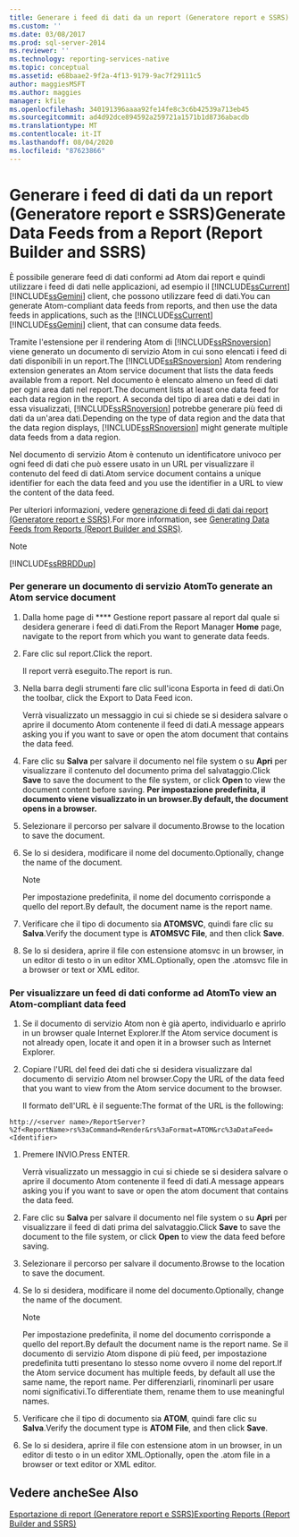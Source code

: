 ```yaml
---
title: Generare i feed di dati da un report (Generatore report e SSRS) | Microsoft Docs
ms.custom: ''
ms.date: 03/08/2017
ms.prod: sql-server-2014
ms.reviewer: ''
ms.technology: reporting-services-native
ms.topic: conceptual
ms.assetid: e68baae2-9f2a-4f13-9179-9ac7f29111c5
author: maggiesMSFT
ms.author: maggies
manager: kfile
ms.openlocfilehash: 340191396aaaa92fe14fe8c3c6b42539a713eb45
ms.sourcegitcommit: ad4d92dce894592a259721a1571b1d8736abacdb
ms.translationtype: MT
ms.contentlocale: it-IT
ms.lasthandoff: 08/04/2020
ms.locfileid: "87623866"
---
```

# <a name="generate-data-feeds-from-a-report-report-builder-and-ssrs"></a><span data-ttu-id="0d426-102">Generare i feed di dati da un report (Generatore report e SSRS)</span><span class="sxs-lookup"><span data-stu-id="0d426-102">Generate Data Feeds from a Report (Report Builder and SSRS)</span></span>
  <span data-ttu-id="0d426-103">È possibile generare feed di dati conformi ad Atom dai report e quindi utilizzare i feed di dati nelle applicazioni, ad esempio il [!INCLUDE[ssCurrent](../../includes/sscurrent-md.md)] [!INCLUDE[ssGemini](../../includes/ssgemini-md.md)] client, che possono utilizzare feed di dati.</span><span class="sxs-lookup"><span data-stu-id="0d426-103">You can generate Atom-compliant data feeds from reports, and then use the data feeds in applications, such as the [!INCLUDE[ssCurrent](../../includes/sscurrent-md.md)] [!INCLUDE[ssGemini](../../includes/ssgemini-md.md)] client, that can consume data feeds.</span></span>  
  
 <span data-ttu-id="0d426-104">Tramite l'estensione per il rendering Atom di [!INCLUDE[ssRSnoversion](../../includes/ssrsnoversion-md.md)] viene generato un documento di servizio Atom in cui sono elencati i feed di dati disponibili in un report.</span><span class="sxs-lookup"><span data-stu-id="0d426-104">The [!INCLUDE[ssRSnoversion](../../includes/ssrsnoversion-md.md)] Atom rendering extension generates an Atom service document that lists the data feeds available from a report.</span></span> <span data-ttu-id="0d426-105">Nel documento è elencato almeno un feed di dati per ogni area dati nel report.</span><span class="sxs-lookup"><span data-stu-id="0d426-105">The document lists at least one data feed for each data region in the report.</span></span> <span data-ttu-id="0d426-106">A seconda del tipo di area dati e dei dati in essa visualizzati, [!INCLUDE[ssRSnoversion](../../includes/ssrsnoversion-md.md)] potrebbe generare più feed di dati da un'area dati.</span><span class="sxs-lookup"><span data-stu-id="0d426-106">Depending on the type of data region and the data that the data region displays, [!INCLUDE[ssRSnoversion](../../includes/ssrsnoversion-md.md)] might generate multiple data feeds from a data region.</span></span>  
  
 <span data-ttu-id="0d426-107">Nel documento di servizio Atom è contenuto un identificatore univoco per ogni feed di dati che può essere usato in un URL per visualizzare il contenuto del feed di dati.</span><span class="sxs-lookup"><span data-stu-id="0d426-107">Atom service document contains a unique identifier for each the data feed and you use the identifier in a URL to view the content of the data feed.</span></span>  
  
 <span data-ttu-id="0d426-108">Per ulteriori informazioni, vedere [generazione di feed di dati dai report &#40;Generatore report e SSRS&#41;](generating-data-feeds-from-reports-report-builder-and-ssrs.md).</span><span class="sxs-lookup"><span data-stu-id="0d426-108">For more information, see [Generating Data Feeds from Reports &#40;Report Builder and SSRS&#41;](generating-data-feeds-from-reports-report-builder-and-ssrs.md).</span></span>  
  
> [!NOTE]  
>  [!INCLUDE[ssRBRDDup](../../includes/ssrbrddup-md.md)]  
  
### <a name="to-generate-an-atom-service-document"></a><span data-ttu-id="0d426-109">Per generare un documento di servizio Atom</span><span class="sxs-lookup"><span data-stu-id="0d426-109">To generate an Atom service document</span></span>  
  
1.  <span data-ttu-id="0d426-110">Dalla home page di \*\*\*\* Gestione report passare al report dal quale si desidera generare i feed di dati.</span><span class="sxs-lookup"><span data-stu-id="0d426-110">From the Report Manager **Home** page, navigate to the report from which you want to generate data feeds.</span></span>  
  
2.  <span data-ttu-id="0d426-111">Fare clic sul report.</span><span class="sxs-lookup"><span data-stu-id="0d426-111">Click the report.</span></span>  
  
     <span data-ttu-id="0d426-112">Il report verrà eseguito.</span><span class="sxs-lookup"><span data-stu-id="0d426-112">The report is run.</span></span>  
  
3.  <span data-ttu-id="0d426-113">Nella barra degli strumenti fare clic sull'icona Esporta in feed di dati.</span><span class="sxs-lookup"><span data-stu-id="0d426-113">On the toolbar, click the Export to Data Feed icon.</span></span>  
  
     <span data-ttu-id="0d426-114">Verrà visualizzato un messaggio in cui si chiede se si desidera salvare o aprire il documento Atom contenente il feed di dati.</span><span class="sxs-lookup"><span data-stu-id="0d426-114">A message appears asking you if you want to save or open the atom document that contains the data feed.</span></span>  
  
4.  <span data-ttu-id="0d426-115">Fare clic su **Salva** per salvare il documento nel file system o su **Apri** per visualizzare il contenuto del documento prima del salvataggio.</span><span class="sxs-lookup"><span data-stu-id="0d426-115">Click **Save** to save the document to the file system, or click **Open** to view the document content before saving.</span></span> <span data-ttu-id="0d426-116">**Per impostazione predefinita, il documento viene visualizzato in un browser.**</span><span class="sxs-lookup"><span data-stu-id="0d426-116">**By default, the document opens in a browser.**</span></span>  
  
5.  <span data-ttu-id="0d426-117">Selezionare il percorso per salvare il documento.</span><span class="sxs-lookup"><span data-stu-id="0d426-117">Browse to the location to save the document.</span></span>  
  
6.  <span data-ttu-id="0d426-118">Se lo si desidera, modificare il nome del documento.</span><span class="sxs-lookup"><span data-stu-id="0d426-118">Optionally, change the name of the document.</span></span>  
  
    > [!NOTE]  
    >  <span data-ttu-id="0d426-119">Per impostazione predefinita, il nome del documento corrisponde a quello del report.</span><span class="sxs-lookup"><span data-stu-id="0d426-119">By default, the document name is the report name.</span></span>  
  
7.  <span data-ttu-id="0d426-120">Verificare che il tipo di documento sia **ATOMSVC**, quindi fare clic su **Salva**.</span><span class="sxs-lookup"><span data-stu-id="0d426-120">Verify the document type is **ATOMSVC File**, and then click **Save**.</span></span>  
  
8.  <span data-ttu-id="0d426-121">Se lo si desidera, aprire il file con estensione atomsvc in un browser, in un editor di testo o in un editor XML.</span><span class="sxs-lookup"><span data-stu-id="0d426-121">Optionally, open the .atomsvc file in a browser or text or XML editor.</span></span>  
  
### <a name="to-view-an-atom-compliant-data-feed"></a><span data-ttu-id="0d426-122">Per visualizzare un feed di dati conforme ad Atom</span><span class="sxs-lookup"><span data-stu-id="0d426-122">To view an Atom-compliant data feed</span></span>  
  
1.  <span data-ttu-id="0d426-123">Se il documento di servizio Atom non è già aperto, individuarlo e aprirlo in un browser quale Internet Explorer.</span><span class="sxs-lookup"><span data-stu-id="0d426-123">If the Atom service document is not already open, locate it and open it in a browser such as Internet Explorer.</span></span>  
  
2.  <span data-ttu-id="0d426-124">Copiare l'URL del feed dei dati che si desidera visualizzare dal documento di servizio Atom nel browser.</span><span class="sxs-lookup"><span data-stu-id="0d426-124">Copy the URL of the data feed that you want to view from the Atom service document to the browser.</span></span>  
  
     <span data-ttu-id="0d426-125">Il formato dell'URL è il seguente:</span><span class="sxs-lookup"><span data-stu-id="0d426-125">The format of the URL is the following:</span></span>  
  
 `http://<server name>/ReportServer?%2f<ReportName>rs%3aCommand=Render&rs%3aFormat=ATOM&rc%3aDataFeed=<Identifier>`  
  
1.  <span data-ttu-id="0d426-126">Premere INVIO.</span><span class="sxs-lookup"><span data-stu-id="0d426-126">Press ENTER.</span></span>  
  
     <span data-ttu-id="0d426-127">Verrà visualizzato un messaggio in cui si chiede se si desidera salvare o aprire il documento Atom contenente il feed di dati.</span><span class="sxs-lookup"><span data-stu-id="0d426-127">A message appears asking you if you want to save or open the atom document that contains the data feed.</span></span>  
  
2.  <span data-ttu-id="0d426-128">Fare clic su **Salva** per salvare il documento nel file system o su **Apri** per visualizzare il feed di dati prima del salvataggio.</span><span class="sxs-lookup"><span data-stu-id="0d426-128">Click **Save** to save the document to the file system, or click **Open** to view the data feed before saving.</span></span>  
  
3.  <span data-ttu-id="0d426-129">Selezionare il percorso per salvare il documento.</span><span class="sxs-lookup"><span data-stu-id="0d426-129">Browse to the location to save the document.</span></span>  
  
4.  <span data-ttu-id="0d426-130">Se lo si desidera, modificare il nome del documento.</span><span class="sxs-lookup"><span data-stu-id="0d426-130">Optionally, change the name of the document.</span></span>  
  
    > [!NOTE]  
    >  <span data-ttu-id="0d426-131">Per impostazione predefinita, il nome del documento corrisponde a quello del report.</span><span class="sxs-lookup"><span data-stu-id="0d426-131">By default the document name is the report name.</span></span> <span data-ttu-id="0d426-132">Se il documento di servizio Atom dispone di più feed, per impostazione predefinita tutti presentano lo stesso nome ovvero il nome del report.</span><span class="sxs-lookup"><span data-stu-id="0d426-132">If the Atom service document has multiple feeds, by default all use the same name, the report name.</span></span> <span data-ttu-id="0d426-133">Per differenziarli, rinominarli per usare nomi significativi.</span><span class="sxs-lookup"><span data-stu-id="0d426-133">To differentiate them, rename them to use meaningful names.</span></span>  
  
5.  <span data-ttu-id="0d426-134">Verificare che il tipo di documento sia **ATOM**, quindi fare clic su **Salva**.</span><span class="sxs-lookup"><span data-stu-id="0d426-134">Verify the document type is **ATOM File**, and then click **Save**.</span></span>  
  
6.  <span data-ttu-id="0d426-135">Se lo si desidera, aprire il file con estensione atom in un browser, in un editor di testo o in un editor XML.</span><span class="sxs-lookup"><span data-stu-id="0d426-135">Optionally, open the .atom file in a browser or text editor or XML editor.</span></span>  
  
## <a name="see-also"></a><span data-ttu-id="0d426-136">Vedere anche</span><span class="sxs-lookup"><span data-stu-id="0d426-136">See Also</span></span>  
 [<span data-ttu-id="0d426-137">Esportazione di report &#40;Generatore report e SSRS&#41;</span><span class="sxs-lookup"><span data-stu-id="0d426-137">Exporting Reports &#40;Report Builder and SSRS&#41;</span></span>](export-reports-report-builder-and-ssrs.md)  
  
  
